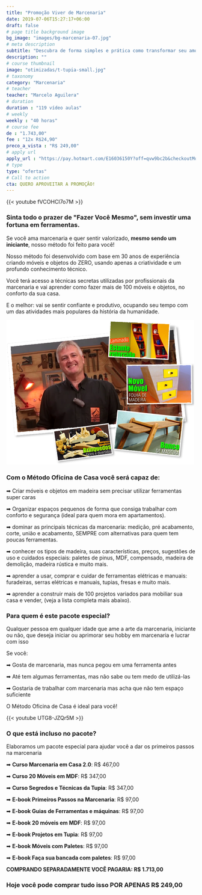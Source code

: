 ```yaml
---
title: "Promoção Viver de Marcenaria"
date: 2019-07-06T15:27:17+06:00
draft: false
# page title background image
bg_image: "images/bg-marcenaria-07.jpg"
# meta description
subtitle: "Descubra de forma simples e prática como transformar seu amor pela marcenaria num hobby muito lucrativo"
description: ""
# course thumbnail
image: "otimizadas/t-tupia-small.jpg"
# taxonomy
category: "Marcenaria"
# teacher
teacher: "Marcelo Aguilera"
# duration
duration : "119 vídeo aulas"
# weekly
weekly : "40 horas"
# course fee
de : "1.743,00"
fee : "12x R$24,90"
preco_a_vista : "R$ 249,00"
# apply url
apply_url : "https://pay.hotmart.com/E16036150Y?off=qvw9bc2b&checkoutMode=10"
# type
type: "ofertas"
# Call to action
cta: QUERO APROVEITAR A PROMOÇÃO!
---
```

{{< youtube fVCOHCI7o7M >}}

### Sinta todo o prazer de "Fazer Você Mesmo", sem investir uma fortuna em ferramentas.
Se você ama marcenaria e quer sentir valorizado, **mesmo sendo um iniciante**, nosso método foi feito para você!

Nosso método foi desenvolvido com base em 30 anos de experiência criando móveis e objetos do ZERO, usando apenas a criatividade e um profundo conhecimento técnico.

Você terá acesso a técnicas secretas utilizadas por profissionais da marcenaria e vai aprender como fazer mais de 100 móveis e objetos, no conforto da sua casa.

E o melhor: vai se sentir confiante e produtivo, ocupando seu tempo com um das atividades mais populares da história da humanidade.

![Marcelo Aguilera, professor de marcenaria e faça você mesmo](/images/telas-feliz-2-1.png)

### Com o Método Oficina de Casa você será capaz de:

➡ Criar móveis e objetos em madeira sem precisar utilizar ferramentas super caras

➡ Organizar espaços pequenos de forma que consiga trabalhar com conforto e segurança (ideal para quem mora em apartamentos).

➡ dominar as principais técnicas da marcenaria: medição, pré acabamento, corte, união e acabamento, SEMPRE com alternativas para quem tem poucas ferramentas.

➡ conhecer os tipos de madeira, suas características, preços, sugestões de uso e cuidados especiais: paletes de pinus, MDF, compensado, madeira de demolição, madeira rústica e muito mais.

➡ aprender a usar, comprar e cuidar de ferramentas elétricas e manuais: furadeiras, serras elétricas e manuais, tupias, fresas e muito mais.

➡ aprender a construir mais de 100 projetos variados para mobiliar sua casa e vender, (veja a lista completa mais abaixo).

### Para quem é este pacote especial?
Qualquer pessoa em qualquer idade que ame a arte da marcenaria, iniciante ou não, que deseja iniciar ou aprimorar seu hobby em marcenaria e lucrar com isso

Se você:

➡ Gosta de marcenaria, mas nunca pegou em uma ferramenta antes

➡ Até tem algumas ferramentas, mas não sabe ou tem medo de utilizá-las

➡ Gostaria de trabalhar com marcenaria mas acha que não tem espaço suficiente

O Método Oficina de Casa é ideal para você!

{{< youtube UTG8-JZQr5M >}}

### O que está incluso no pacote?
Elaboramos um pacote especial para ajudar você a dar os primeiros passos na marcenaria

➡ **Curso Marcenaria em Casa 2.0**: R$ 467,00

➡ **Curso 20 Móveis em MDF**: R$ 347,00

➡ **Curso Segredos e Técnicas da Tupia**: R$ 347,00

➡ **E-book Primeiros Passos na Marcenaria**:  R$ 97,00

➡ **E-book Guias de Ferramentas e máquinas**: R$ 97,00

➡ **E-book 20 móveis em MDF**: R$ 97,00

➡ **E-book Projetos em Tupia**: R$ 97,00

➡ **E-book Móveis com Paletes**: R$ 97,00

➡ **E-book Faça sua bancada com paletes**: R$ 97,00

**COMPRANDO SEPARADAMENTE VOCÊ PAGARIA: R$ 1.713,00**

### Hoje você pode comprar tudo isso POR APENAS R$ 249,00

